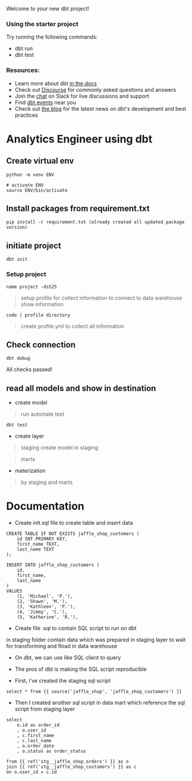 Welcome to your new dbt project!

### Using the starter project

Try running the following commands:
- dbt run
- dbt test


### Resources:
- Learn more about dbt [in the docs](https://docs.getdbt.com/docs/introduction)
- Check out [Discourse](https://discourse.getdbt.com/) for commonly asked questions and answers
- Join the [chat](https://community.getdbt.com/) on Slack for live discussions and support
- Find [dbt events](https://events.getdbt.com) near you
- Check out [the blog](https://blog.getdbt.com/) for the latest news on dbt's development and best practices

# Analytics Engineer using dbt

## Create virtual env
``` 
python -m venv ENV
```
```
# activate ENV
source ENV/bin/activate
```

## Install packages from requirement.txt
```
pip install -r requirement.txt (already created all updated package version)
```

## initiate project
```
dbt init
```
### Setup project
```
name project -ds525
```

> setup profile for collect information to connect to data warehouse
show information

```
code | profile directory
```
> create profile.yml to collect all information

## Check connection
```
dbt debug
```
All checks passed!

## read all models and show in destination

- create model 

> run automate test
```
dbt test
```

- create layer
> staging
create model in staging

> marts

- materization
> by staging and marts

# Documentation

- Create init.sql file to create table and insert data 
```
CREATE TABLE IF NOT EXISTS jaffle_shop_customers (
    id INT PRIMARY KEY,
    first_name TEXT,
    last_name TEXT
);

INSERT INTO jaffle_shop_customers (
    id,
    first_name,
    last_name
)
VALUES
    (1, 'Michael', 'P.'),
    (2, 'Shawn', 'M.'),
    (3, 'Kathleen', 'P.'),
    (4, 'Jimmy', 'C.'),
    (5, 'Katherine', 'R.'),
```

- Create file .sql to contain SQL script to run on dbt

in staging folder contain data which was prepared in staging layer 
to wait for transforming and fload in data warehouse 

- On dbt, we can use like SQL client to query

- The pros of dbt is making the SQL script reproducible

- First, i've created the staging sql script 
```
select * from {{ source('jaffle_shop', 'jaffle_shop_customers') }}
```
- Then I created another sql script in data mart which reference the sql script from staging layer
```
select
    o.id as order_id
    , o.user_id
    , c.first_name
    , c.last_name
    , o.order_date
    , o.status as order_status

from {{ ref('stg__jaffle_shop_orders') }} as o
join {{ ref('stg__jaffle_shop_customers') }} as c
on o.user_id = c.id
```
